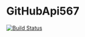 # GitHubApi567
[![Build Status](https://travis-ci.org/dingtongwang0/GitHubApi567.svg?branch=master)](https://travis-ci.org/dingtongwang0/GitHubApi567)